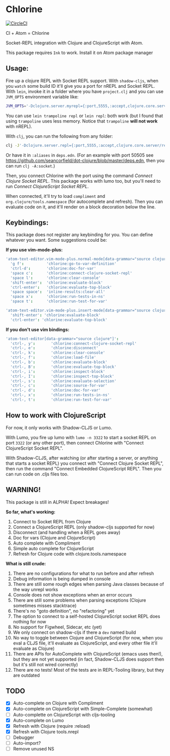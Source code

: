 # Chlorine
[![CircleCI](https://circleci.com/gh/mauricioszabo/atom-chlorine.svg?style=svg)](https://circleci.com/gh/mauricioszabo/atom-chlorine)

Cl + Atom = Chlorine

Socket-REPL integration with Clojure and ClojureScript with Atom.

This package requires `Ink` to work. Install it on Atom package manager

## Usage:
Fire up a clojure REPL with Socket REPL support. With `shadow-cljs`, when you `watch` some build ID it'll give you a port for nREPL and Socket REPL. With `lein`, invoke it in a folder where you have `project.clj` and you can use `JVM_OPTS` environment variable like:

```bash
JVM_OPTS='-Dclojure.server.myrepl={:port,5555,:accept,clojure.core.server/repl}' lein trampoline repl
```

You can use `lein trampoline repl` or `lein repl`: both work (but I found that using `trampoline` uses less memory. Notice that `trampoline` **will not work** with nREPL).

With `clj`, you can run the following from any folder:

```bash
clj -J'-Dclojure.server.repl={:port,5555,:accept,clojure.core.server/repl}'
```

Or have it in `:aliases` in `deps.edn`. (For an example with port 50505 see https://github.com/seancorfield/dot-clojure/blob/master/deps.edn, then you can run `clj -A:socket`.)


Then, you connect Chlorine with the port using the command _Connect Clojure Socket REPL_. This package works with lumo too, but you'll need to run _Connect ClojureScript Socket REPL_.

When connected, it'll try to load `compliment` and `org.clojure/tools.namespace` (for autocomplete and refresh). Then you can evaluate code on it, and it'll render on a block decoration below the line.

## Keybindings:
This package does not register any keybinding for you. You can define whatever you want. Some suggestions could be:

**If you use vim-mode-plus:**
```cson
'atom-text-editor.vim-mode-plus.normal-mode[data-grammar="source clojure"]':
  'g f':          'chlorine:go-to-var-definition'
  'ctrl-d':       'chlorine:doc-for-var'
  'space c':      'chlorine:connect-clojure-socket-repl'
  'space l':      'chlorine:clear-console'
  'shift-enter':  'chlorine:evaluate-block'
  'ctrl-enter':   'chlorine:evaluate-top-block'
  'space space':  'inline-results:clear-all'
  'space x':      'chlorine:run-tests-in-ns'
  'space t':      'chlorine:run-test-for-var'

'atom-text-editor.vim-mode-plus.insert-mode[data-grammar="source clojure"]':
  'shift-enter': 'chlorine:evaluate-block'
  'ctrl-enter': 'chlorine:evaluate-top-block'
```

**If you don't use vim bindings:**
```cson
'atom-text-editor[data-grammar="source clojure"]':
  'ctrl-, y':       'chlorine:connect-clojure-socket-repl'
  'ctrl-, e':       'chlorine:disconnect'
  'ctrl-, k':       'chlorine:clear-console'
  'ctrl-, f':       'chlorine:load-file'
  'ctrl-, b':       'chlorine:evaluate-block'
  'ctrl-, B':       'chlorine:evaluate-top-block'
  'ctrl-, i':       'chlorine:inspect-block'
  'ctrl-, I':       'chlorine:inspect-top-block'
  'ctrl-, s':       'chlorine:evaluate-selection'
  'ctrl-, c':       'chlorine:source-for-var'
  'ctrl-, d':       'chlorine:doc-for-var'
  'ctrl-, x':       'chlorine:run-tests-in-ns'
  'ctrl-, t':       'chlorine:run-test-for-var'
```

## How to work with ClojureScript
For now, it only works with Shadow-CLJS or Lumo.

With Lumo, you fire up lumo with `lumo -n 3322` to start a socket REPL on port `3322` (or any other port), then connect Chlorine with "Connect ClojureScript Socket REPL".

With Shadow-CLJS, after watching (or after starting a server, or anything that starts a socket REPL) you connect with "Connect Clojure Socket REPL", then run the command "Connect Embedded ClojureScript REPL". Then you can run code on .cljs files too.

## WARNING!

This package is still in ALPHA! Expect breakages!

**So far, what's working:**
1. Connect to Socket REPL from Clojure
1. Connect a ClojureScript REPL (only shadow-cljs supported for now)
1. Disconnect (and handling when a REPL goes away)
1. Doc for vars (Clojure and ClojureScript)
1. Auto complete with Compliment
1. Simple auto complete for ClojureScript
1. Refresh for Clojure code with clojure.tools.namespace

**What is still crude:**
1. There are no configurations for what to run before and after refresh
1. Debug information is being dumped in console
1. There are still some rough edges when parsing Java classes because of the way
  unrepl works
1. Console does not show exceptions when an error occurs
1. There are still some problems when parsing exceptions (Clojure sometimes misses stacktrace)
1. There's no "goto definition", no "refactoring" yet
1. The option to connect to a self-hosted ClojureScript socket REPL does nothing for now
1. No support for Figwheel, Sidecar, etc (yet)
1. We only connect on shadow-cljs if there a `dev` named build
1. No way to toggle between Clojure and ClojureScript (for now, when you eval a CLJS file,
  it'll evaluate as ClojureScript, and every other file it'll evaluate as Clojure)
1. There are APIs for AutoComplete with ClojureScript (emacs uses then!), but they are
  not yet supported (in fact, Shadow-CLJS does support then but it's still not wired correctly)
1. There are no tests! Most of the tests are in REPL-Tooling library, but they are
  outdated

## TODO
* [x] Auto-complete on Clojure with Compliment
* [x] Auto-complete on ClojureScript with Simple-Complete (somewhat)
* [ ] Auto-complette on ClojureScript with cljs-tooling
* [x] Auto-complete on Lumo
* [x] Refresh with Clojure (require :reload)
* [x] Refresh with Clojure tools.nrepl
* [ ] Debugger
* [ ] Auto-import?
* [ ] Remove unused NS
